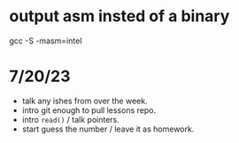 
# output asm insted of a binary
gcc -S -masm=intel

# 7/20/23
* talk any ishes from over the week.
* intro git enough to pull lessons repo.
* intro `read()` / talk pointers.
* start guess the number / leave it as homework.
